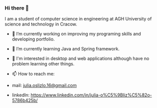 ### Hi there 👋

I am a student of computer science in engineering at AGH University of science and technology in Cracow.

- 🔭 I’m currently working on improving my programing skills and developing portfolio.
- 🌱 I’m currently learning Java and Spring framework.
- 🤔 I'm interested in desktop and web applications although have no problem learning other things.

- 📫 How to reach me: 
- mail: julia.oslizlo.16@gmail.com
- linkedIn: https://www.linkedin.com/in/julia-o%C5%9Bliz%C5%82o-5786b425b/
  


